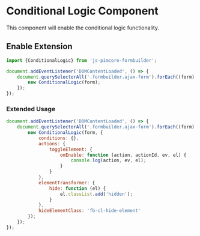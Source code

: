 # Conditional Logic Component

This component will enable the conditional logic functionality.

## Enable Extension

```js
import {ConditionalLogic} from 'js-pimcore-formbuilder';
```

```js
document.addEventListener('DOMContentLoaded', () => {
    document.querySelectorAll('.formbuilder.ajax-form').forEach((form) => {
        new ConditionalLogic(form);
    });
});
```

### Extended Usage

```js
document.addEventListener('DOMContentLoaded', () => {
    document.querySelectorAll('.formbuilder.ajax-form').forEach((form) => {
        new ConditionalLogic(form, {
            conditions: {},
            actions: {
                toggleElement: {
                    onEnable: function (action, actionId, ev, el) {
                        console.log(action, ev, el);
                    }
                }
            },
            elementTransformer: {
                hide: function (el) {
                    el.classList.add('hidden');
                }
            },
            hideElementClass: 'fb-cl-hide-element'
        });
    });
});
```
